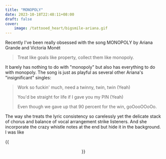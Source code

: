 ```yaml
---
title: "MONOPOLY"
date: 2023-10-18T22:48:11+08:00
draft: false
cover:
    image: /tattooed_heart/bigsmile-ariana.gif
---
```


Recently I've been really obsessed with the song MONOPOLY  by Ariana Grande and Victoria Monét

> Treat like goals like property, collect them like monopoly.

It barely has nothing to do with "monopoly" but also has everything to do with monopoly. The song is just as playful as several other Ariana's "insignificant" singles:

> Work so fuckin' much, need a twinny, twin, twin (Yeah)
>
> You'd be straight for life if I gave you my PIN (Yeah)
>
> Even though we gave up that 90 percent for the win, goOooOOoOo.

The way she treats the lyric consistency so carelessly yet the delicate stack of chorus and balance of vocal arrangement strike listeners. And she incorporate the crazy whistle notes at the end but hide it in the background. I was like

{{<figure align="center" src="/tattooed_heart/bigsmile-ariana.gif" caption="damn nice">}}
